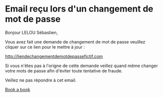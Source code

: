 # Email reçu lors d'un changement de mot de passe

Bonjour LELOU Sébastien,

Vous avez fait une demande de changement de mot de passe veuillez cliquer sur ce lien pour le mettre à jour :

http://liendechangementdemotdepassefictif.com

Si vous n'êtes pas à l'origne de cette demande veillez quand même changer votre mots de passe afin d'éviter toute tentative de fraude.

Veillez ne pas répondre à cet email.

[Book a book]()
